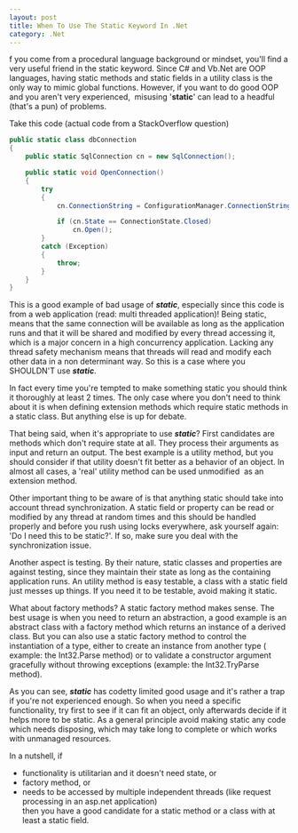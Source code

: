 ```yaml
---
layout: post
title: When To Use The Static Keyword In .Net
category: .Net
---
```


f you come from a procedural language background or mindset, you'll find a very useful friend in the static keyword. Since C# and Vb.Net are OOP languages, having static methods and static fields in a utility class is the only way to mimic global functions. However, if you want to do good OOP and you aren't very experienced,  misusing '**static**' can lead to a headful (that's a pun) of problems.  
  
Take this code (actual code from a StackOverflow question)

  
```csharp
public static class dbConnection
{
    public static SqlConnection cn = new SqlConnection();

    public static void OpenConnection()
    {
        try
        {
            cn.ConnectionString = ConfigurationManager.ConnectionStrings["cnWebTwDrill"].ToString();

            if (cn.State == ConnectionState.Closed)
                cn.Open();
        }
        catch (Exception)
        {
            throw;             
        }
    }
}
```
  This is a good example of bad usage of _**static**_, especially since this code is from a web application (read: multi threaded application)! Being static, means that the same connection will be available as long as the application runs and that it will be shared and modified by every thread accessing it, which is a major concern in a high concurrency application. Lacking any thread safety mechanism means that threads will read and modify each other data in a non determinant way. So this is a case where you SHOULDN'T use _**static**_.  
  
In fact every time you're tempted to make something static you should think it thoroughly at least 2 times. The only case where you don't need to think about it is when defining extension methods which require static methods in a static class. But anything else is up for debate.   
  
That being said, when it's appropriate to use _**static**_? First candidates are methods which don't require state at all. They process their arguments as input and return an output. The best example is a utility method, but you should consider if that utility doesn't fit better as a behavior of an object. In almost all cases, a 'real' utility method can be used unmodified  as an extension method.  
  
Other important thing to be aware of is that anything static should take into account thread synchronization. A static field or property can be read or modified by any thread at random times and this should be handled properly and before you rush using locks everywhere, ask yourself again: 'Do I need this to be static?'. If so, make sure you deal with the synchronization issue.  
  
Another aspect is testing. By their nature, static classes and properties are against testing, since they maintain their state as long as the containing application runs. An utility method is easy testable, a class with a static field just messes up things. If you need it to be testable, avoid making it static.  
  
What about factory methods? A static factory method makes sense. The best usage is when you need to return an abstraction, a good example is an abstract class with a factory method which returns an instance of a derived class. But you can also use a static factory method to control the instantiation of a type, either to create an instance from another type ( example: the Int32.Parse method) or to validate a constructor argument gracefully without throwing exceptions (example: the Int32.TryParse method).  
  
As you can see, _**static**_ has codetty limited good usage and it's rather a trap if you're not experienced enough. So when you need a specific functionality, try first to see if it can fit an object, only afterwards decide if it helps more to be static. As a general principle avoid making static any code which needs disposing, which may take long to complete or which works with unmanaged resources.  
  
In a nutshell, if  
- functionality is utilitarian and it doesn't need state, or  
- factory method, or  
- needs to be accessed by multiple independent threads (like request processing in an asp.net application)  
then you have a good candidate for a static method or a class with at least a static field.  
  



